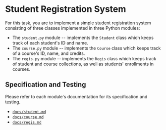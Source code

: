 # Student Registration System

For this task, you are to implement a simple student registration system
consisting of three classes implemented in three Python modules:

* The `student.py` module -- implements the `Student` class which keeps track
  of each student's ID and name.
* The `course.py` module -- implements the `Course` class which keeps track of
  a course's ID, name, and credits.
* The `regis.py` module -- implements the `Regis` class which keeps track of
  student and course collections, as well as students' enrollments in
  courses.


## Specification and Testing

Please refer to each module's documentation for its specification and testing.

* [`docs/student.md`](docs/student.md)
* [`docs/course.md`](docs/course.md)
* [`docs/regis.md`](docs/regis.md)
